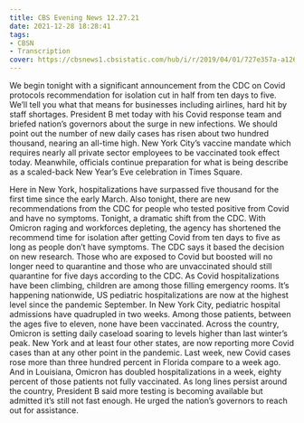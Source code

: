 ```yaml
---
title: CBS Evening News 12.27.21
date: 2021-12-28 18:28:41
tags:
- CBSN
- Transcription
cover: https://cbsnews1.cbsistatic.com/hub/i/r/2019/04/01/727e357a-a126-4138-a2c5-4d3222669d57/thumbnail/640x360/3ff2761028dc5c65cc4f07acd54bcd5c/cbsn2-logo-1920x1080.jpg
---
```

We begin tonight with a significant announcement from the CDC on Covid protocols recommendation for isolation cut in half from ten days to five. We’ll tell you what that means for businesses including airlines, hard hit by staff shortages. President B met today with his Covid response team and briefed nation’s governors about the surge in new infections. We should point out the number of new daily cases has risen about two hundred thousand, nearing an all-time high. New York City’s vaccine mandate which requires nearly all private sector employees to be vaccinated took effect today. Meanwhile, officials continue preparation for what is being describe as a scaled-back New Year’s Eve celebration in Times Square. 

Here in New York, hospitalizations have surpassed five thousand for the first time since the early March. Also tonight, there are new recommendations from the CDC for people who tested positive from Covid and have no symptoms. Tonight, a dramatic shift from the CDC. With Omicron raging and workforces depleting, the agency has shortened the recommend time for isolation after getting Covid from ten days to five as long as people don’t have symptoms. The CDC says it based the decision on new research. Those who are exposed to Covid but boosted will no longer need to quarantine and those who are unvaccinated should still quarantine for five days according to the CDC. As Covid hospitalizations have been climbing, children are among those filling emergency rooms. It’s happening nationwide, US pediatric hospitalizations are now at the highest level since the pandemic September. In New York City, pediatric hospital admissions have quadrupled in two weeks. Among those patients, between the ages five to eleven, none have been vaccinated. Across the country, Omicron is setting daily caseload soaring to levels higher than last winter’s peak. New York and at least four other states, are now reporting more Covid cases than at any other point in the pandemic. Last week, new Covid cases rose more than three hundred percent in Florida compare to a week ago. And in Louisiana, Omicron has doubled hospitalizations in a week, eighty percent of those patients not fully vaccinated. As long lines persist around the country, President B said more testing is becoming available but admitted it’s still not fast enough. He urged the nation’s governors to reach out for assistance. 

